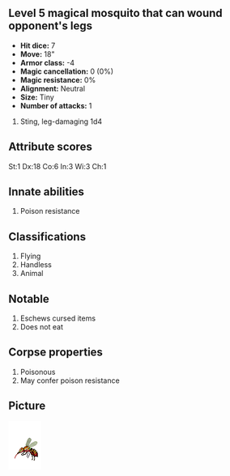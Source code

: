 ## Level 5 magical mosquito that can wound opponent's legs
- **Hit dice:** 7
- **Move:** 18"
- **Armor class:** -4
- **Magic cancellation:** 0 (0%)
- **Magic resistance:** 0%
- **Alignment:** Neutral
- **Size:** Tiny
- **Number of attacks:** 1
1. Sting, leg-damaging 1d4
## Attribute scores
St:1 Dx:18 Co:6 In:3 Wi:3 Ch:1
## Innate abilities
1. Poison resistance
## Classifications
1. Flying
2. Handless
3. Animal
## Notable
1. Eschews cursed items
2. Does not eat
## Corpse properties
1. Poisonous
2. May confer poison resistance
## Picture
![Xan](https://github.com/hyvanmielenpelit/GnollHackTileSet/blob/main/Monsters/xan/xan.png)
